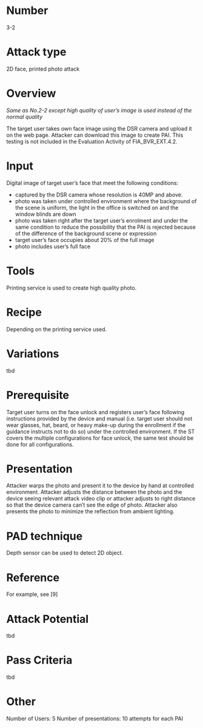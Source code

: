 Number
=======
3-2

Attack type
===========
2D face, printed photo attack

Overview
========
_Same as No.2-2 except high quality of user’s image is used instead of the normal quality_

The target user takes own face image using the DSR camera and upload it on the web page. Attacker can download this image to create PAI. This testing is not included in the Evaluation Activity of FIA_BVR_EXT.4.2.

Input
======
Digital image of target user’s face that meet the following conditions:
* captured by the DSR camera whose resolution is 40MP and above.
* photo was taken under controlled environment where the background of the scene is uniform, the light in the office is switched on and the window blinds are down
* photo was taken right after the target user’s enrolment and under the same condition to reduce the possibility that the PAI is rejected because of the difference of the background scene or expression
* target user’s face occupies about 20% of the full image
* photo includes user’s full face

Tools
=====
Printing service is used to create high quality photo.

Recipe
======
Depending on the printing service used.

Variations
==========
tbd

Prerequisite
============
Target user turns on the face unlock and registers user’s face following instructions provided by the device and manual (i.e. target user should not wear glasses, hat, beard, or heavy make-up during the enrollment if the guidance instructs not to do so) under the controlled environment.
If the ST covers the multiple configurations for face unlock, the same test should be done for all configurations.

Presentation
============
Attacker warps the photo and present it to the device by hand at controlled environment. Attacker adjusts the distance between the photo and the device seeing relevant attack video clip or attacker adjusts to right distance so that the device camera can’t see the edge of photo. Attacker also presents the photo to minimize the reflection from ambient lighting.

PAD technique
=============
Depth sensor can be used to detect 2D object.

Reference
=========
For example, see [9]

Attack Potential
================
tbd

Pass Criteria
=============
tbd

Other
=====
Number of Users: 5
Number of presentations: 10 attempts for each PAI

